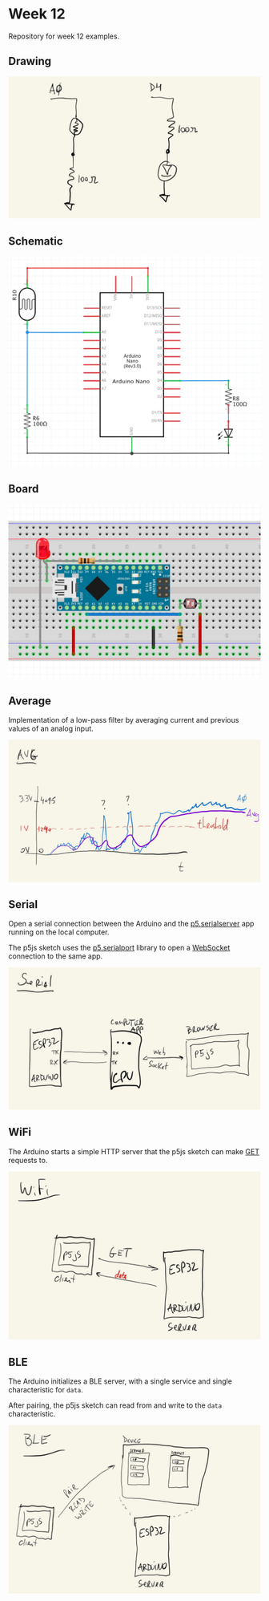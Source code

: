 # Week 12

Repository for week 12 examples.

## Drawing
![](./imgs/wk12-00_drw.jpg)

## Schematic
![](./imgs/wk12-00_sch.jpg)

## Board
![](./imgs/wk12-00_bb.jpg)

## Average
Implementation of a low-pass filter by averaging current and previous values of an analog input.

![](./imgs/wk12-01_avg-01.jpg)

## Serial
Open a serial connection between the Arduino and the [p5.serialserver](https://github.com/p5-serial/p5.serialserver) app running on the local computer.

The p5js sketch uses the [p5.serialport](https://github.com/p5-serial/p5.serialport) library to open a [WebSocket](https://developer.mozilla.org/en-US/docs/Web/API/WebSockets_API) connection to the same app.

![](./imgs/wk12-02_serial-02.jpg)

## WiFi
The Arduino starts a simple HTTP server that the p5js sketch can make [GET](https://developer.mozilla.org/en-US/docs/Web/HTTP/Methods/GET) requests to.

![](./imgs/wk12-03_wifi-02.jpg)

## BLE
The Arduino initializes a BLE server, with a single service and single characteristic for ```data```.

After pairing, the p5js sketch can read from and write to the ```data``` characteristic.

![](./imgs/wk12-04_ble-01.jpg)
